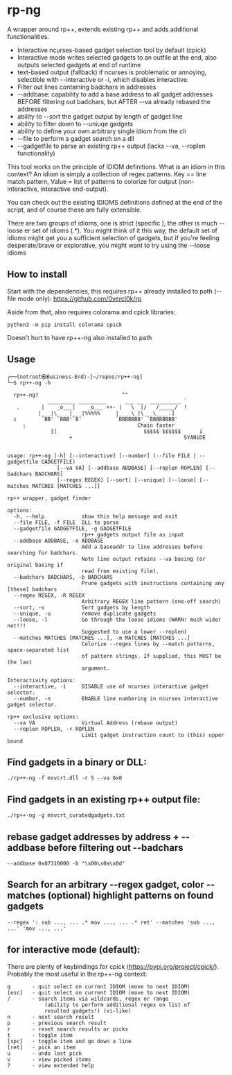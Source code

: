 # rp-ng

A wrapper around rp++, extends existing rp++ and adds additional functionalities.

* Interactive ncurses-based gadget selection tool by default (cpick)
* Interactive mode writes selected gadgets to an outfile at the end, also outputs selected gadgets at end of runtime
* text-based output (fallback) if ncurses is problematic or annoying, selectible with --interactive or -i, which disables interactive.
* Filter out lines containing badchars in addresses
* --addbase: capability to add a base address to all gadget addresses BEFORE filtering out badchars, but AFTER --va already rebased the addresses
* ability to --sort the gadget output by length of gadget line
* ability to filter down to --uniuqe gadgets
* ability to define your own arbitrary single idiom from the cli
* --file to perform a gadget search on a dll
* --gadgetfile to parse an existing rp++ output (lacks --va, --roplen functionality)

This tool works on the principle of IDIOM definitions.  What is an idiom in this context?  An idiom is simply a collection of regex patterns.  Key == line match pattern, Value = list of patterns to colorize for output (non-interactive, interactive end-output).

You can check out the existing IDIOMS definitions defined at the end of the script, and of course these are fully extensible.

There are two groups of idioms, one is strict (specific ), the other is much --loose er set of idioms (.*). You might think of it this way, the default set of idioms might get you a sufficient selection of gadgets, but if you're feeling desperate/brave or explorative, you might want to try using the --loose idioms

## How to install
Start with the dependencies, this requires rp++ already installed to path (--file mode only):
https://github.com/0vercl0k/rp

Aside from that, also requires colorama and cpick libraries:
```
python3 -m pip install colorama cpick
```
Doesn't hurt to have rp++-ng also installed to path

## Usage
```
┌──(notroot㉿Business-End)-[~/repos/rp++-ng]
└─$ rp++-ng -h

  rp++-ng?                           ^^           
             _________ _________      ___ __  __________ `
   .       |    _o___|    _o___ ++- |   \  |/   /_____/  !
          |___|\____|___|%%%%%     |____\_|\___\____.] 
  z        `BB' `BBB'`B'           `BBBBBBB' `BBBBBBBB' 
     ;                                    Chain faster
              [[                            $$$$$ $$$$$$      i
                    +                                    SYANiDE
        

usage: rp++-ng [-h] [--interactive] [--number] (--file FILE | --gadgetfile GADGETFILE) 
                [--va VA] [--addbase ADDBASE] [--roplen ROPLEN] [--badchars BADCHARS] 
                [--regex REGEX] [--sort] [--unique] [--loose] [--matches MATCHES [MATCHES ...]]

rp++ wrapper, gadget finder

options:
  -h, --help            show this help message and exit
  --file FILE, -f FILE  DLL to parse
  --gadgetfile GADGETFILE, -g GADGETFILE
                        rp++ gadgets output file as input
  --addbase ADDBASE, -a ADDBASE
                        Add a baseaddr to line addresses before searching for badchars. 
                        Note line output retains --va basing (or original basing if
                        read from existing file).
  --badchars BADCHARS, -b BADCHARS
                        Prune gadgets with instructions containing any [these] badchars
  --regex REGEX, -R REGEX
                        Arbitrary REGEX line pattern (one-off search)
  --sort, -s            Sort gadgets by length
  --unique, -u          remove duplicate gadgets
  --loose, -l           Go through the loose idioms (WARN: much wider net!!! 
                        Suggested to use a lower --roplen)
  --matches MATCHES [MATCHES ...], -m MATCHES [MATCHES ...]
                        Colorize --regex lines by --match patterns, space-separated list 
                        of pattern strings. If supplied, this MUST be the last
                        argument.

Interactivity options:
  --interactive, -i     DISABLE use of ncurses interactive gadget selector.
  --number, -n          ENABLE line numbering in ncurses interactive gadget selector.

rp++ exclusive options:
  --va VA               Virtual Address (rebase output)
  --roplen ROPLEN, -r ROPLEN
                        Limit gadget instruction count to (this) upper bound

```


## Find gadgets in a binary or DLL:
```
./rp++-ng -f msvcrt.dll -r 5 --va 0x0 
```

## Find gadgets in an existing rp++ output file:
```
./rp++-ng -g msvcrt_curatedgadgets.txt 
```

## rebase gadget addresses by address + --addbase before filtering out --badchars
```
--addbase 0x07310000 -b "\x00\x0a\x0d"
```

## Search for an arbitrary --regex gadget, color --matches (optional) highlight patterns on found gadgets
```
--regex ': sub ..., ... .* mov ..., ... .* ret' --matches 'sub ..., ...' 'mov ..., ...'
```

## for interactive mode (default):
There are plenty of keybindings for cpick (https://pypi.org/project/cpick/).  Probably the most useful in the rp++-ng context:

```
q       - quit select on current IDIOM (move to next IDIOM)
[esc]   - quit select on current IDIOM (move to next IDIOM)
/       - search items via wildcards, regex or range 
            (ability to perform additional regex on list of 
            resulted gadgets!) (vi-like)
n       - next search result
p       - previous search result
r       - reset search results or picks
t       - toggle item
[spc]   - toggle item and go down a line
[ret]   - pick an item
u       - undo last pick
v       - view picked items
?       - view extended help
```
